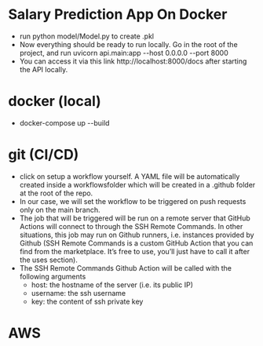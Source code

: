 # Salary Prediction App On Docker

* run python model/Model.py to create .pkl
* Now everything should be ready to run locally. Go in the root of the project, and run uvicorn api.main:app --host 0.0.0.0 --port 8000
* You can access it via this link http://localhost:8000/docs after starting the API locally.

# docker (local)

* docker-compose up --build 

# git (CI/CD)
* click on setup a workflow yourself. A YAML file will be automatically created inside a workflowsfolder which will be created in a .github folder at the root of the repo.
* In our case, we will set the workflow to be triggered on push requests only on the main branch.
* The job that will be triggered will be run on a remote server that GitHub Actions will connect to through the SSH Remote Commands. In other situations, this job may run on Github runners, i.e. instances provided by Github (SSH Remote Commands is a custom GitHub Action that you can find from the marketplace. It’s free to use, you’ll just have to call it after the uses section).
* The SSH Remote Commands Github Action will be called with the following arguments
    + host: the hostname of the server (i.e. its public IP)
    + username: the ssh username
    + key: the content of ssh private key
# AWS 


